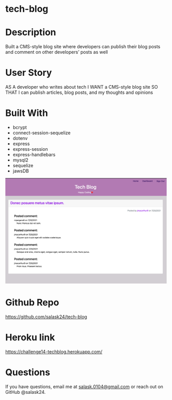 # tech-blog

# Description
Built a CMS-style blog site where developers can publish their blog posts and comment on other developers’ posts as well

# User Story
AS A developer who writes about tech
I WANT a CMS-style blog site
SO THAT I can publish articles, blog posts, and my thoughts and opinions

# Built With
- bcrypt
- connect-session-sequelize
- dotenv
- express
- express-session
- express-handlebars
- mysql2
- sequelize
- jawsDB


![Screenshot](public/images/Techblog.png)


# Github Repo
https://github.com/salask24/tech-blog

# Heroku link
https://challenge14-techblog.herokuapp.com/

# Questions
If you have questions, email me at salask.0104@gmail.com or reach out on GitHub @salask24.

